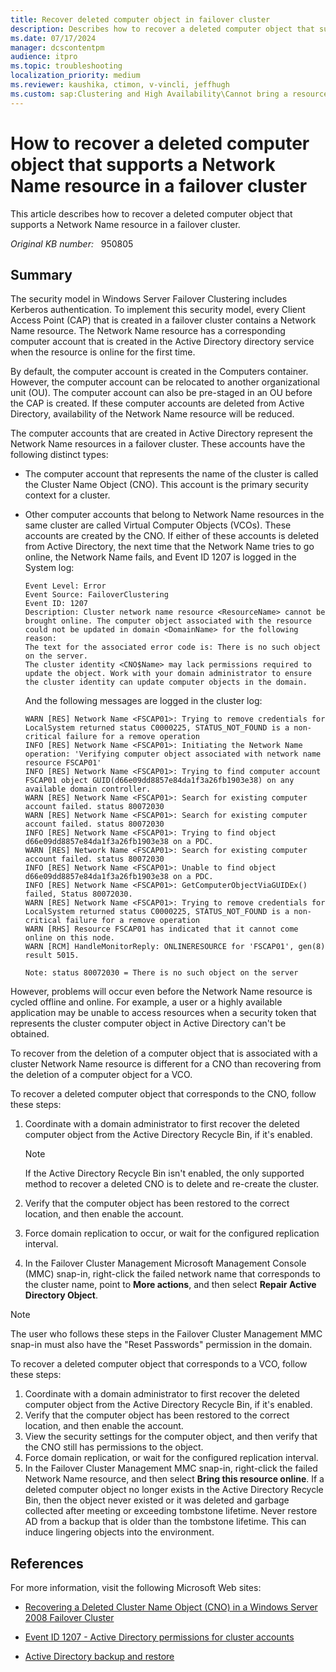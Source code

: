 ```yaml
---
title: Recover deleted computer object in failover cluster
description: Describes how to recover a deleted computer object that supports a Network Name resource in a Windows Server failover cluster.
ms.date: 07/17/2024
manager: dcscontentpm
audience: itpro
ms.topic: troubleshooting
localization_priority: medium
ms.reviewer: kaushika, ctimon, v-vincli, jeffhugh
ms.custom: sap:Clustering and High Availability\Cannot bring a resource online, csstroubleshoot
---
```

# How to recover a deleted computer object that supports a Network Name resource in a failover cluster

This article describes how to recover a deleted computer object that supports a Network Name resource in a failover cluster.

_Original KB number:_ &nbsp; 950805

## Summary

The security model in Windows Server Failover Clustering includes Kerberos authentication. To implement this security model, every Client Access Point (CAP) that is created in a failover cluster contains a Network Name resource. The Network Name resource has a corresponding computer account that is created in the Active Directory directory service when the resource is online for the first time.

By default, the computer account is created in the Computers container. However, the computer account can be relocated to another organizational unit (OU). The computer account can also be pre-staged in an OU before the CAP is created. If these computer accounts are deleted from Active Directory, availability of the Network Name resource will be reduced.

The computer accounts that are created in Active Directory represent the Network Name resources in a failover cluster. These accounts have the following distinct types:

- The computer account that represents the name of the cluster is called the Cluster Name Object (CNO). This account is the primary security context for a cluster.
- Other computer accounts that belong to Network Name resources in the same cluster are called Virtual Computer Objects (VCOs). These accounts are created by the CNO. If either of these accounts is deleted from Active Directory, the next time that the Network Name tries to go online, the Network Name fails, and Event ID 1207 is logged in the System log: 

  ```output
  Event Level: Error
  Event Source: FailoverClustering
  Event ID: 1207
  Description: Cluster network name resource <ResourceName> cannot be brought online. The computer object associated with the resource could not be updated in domain <DomainName> for the following reason:
  The text for the associated error code is: There is no such object on the server.
  The cluster identity <CNO$Name> may lack permissions required to update the object. Work with your domain administrator to ensure the cluster identity can update computer objects in the domain.
  ```


  And the following messages are logged in the cluster log:
  
  ```output
  WARN [RES] Network Name <FSCAP01>: Trying to remove credentials for LocalSystem returned status C0000225, STATUS_NOT_FOUND is a non-critical failure for a remove operation
  INFO [RES] Network Name <FSCAP01>: Initiating the Network Name operation: 'Verifying computer object associated with network name resource FSCAP01'
  INFO [RES] Network Name <FSCAP01>: Trying to find computer account FSCAP01 object GUID(d66e09dd8857e84da1f3a26fb1903e38) on any available domain controller.
  WARN [RES] Network Name <FSCAP01>: Search for existing computer account failed. status 80072030
  WARN [RES] Network Name <FSCAP01>: Search for existing computer account failed. status 80072030
  INFO [RES] Network Name <FSCAP01>: Trying to find object d66e09dd8857e84da1f3a26fb1903e38 on a PDC.
  WARN [RES] Network Name <FSCAP01>: Search for existing computer account failed. status 80072030
  INFO [RES] Network Name <FSCAP01>: Unable to find object d66e09dd8857e84da1f3a26fb1903e38 on a PDC.
  INFO [RES] Network Name <FSCAP01>: GetComputerObjectViaGUIDEx() failed, Status 80072030.
  WARN [RES] Network Name <FSCAP01>: Trying to remove credentials for LocalSystem returned status C0000225, STATUS_NOT_FOUND is a non-critical failure for a remove operation
  WARN [RHS] Resource FSCAP01 has indicated that it cannot come online on this node.
  WARN [RCM] HandleMonitorReply: ONLINERESOURCE for 'FSCAP01', gen(8) result 5015.
  
  Note: status 80072030 = There is no such object on the server
  ```

However, problems will occur even before the Network Name resource is cycled offline and online. For example, a user or a highly available application may be unable to access resources when a security token that represents the cluster computer object in Active Directory can't be obtained.

To recover from the deletion of a computer object that is associated with a cluster Network Name resource is different for a CNO than recovering from the deletion of a computer object for a VCO.

To recover a deleted computer object that corresponds to the CNO, follow these steps:

1. Coordinate with a domain administrator to first recover the deleted computer object from the Active Directory Recycle Bin, if it's enabled.

    > [!NOTE]
    > If the Active Directory Recycle Bin isn't enabled, the only supported method to recover a deleted CNO is to delete and re-create the cluster.

2. Verify that the computer object has been restored to the correct location, and then enable the account.
3. Force domain replication to occur, or wait for the configured replication interval.
4. In the Failover Cluster Management Microsoft Management Console (MMC) snap-in, right-click the failed network name that corresponds to the cluster name, point to **More actions**, and then select **Repair Active Directory Object**.

> [!NOTE]
> The user who follows these steps in the Failover Cluster Management MMC snap-in must also have the "Reset Passwords" permission in the domain.

To recover a deleted computer object that corresponds to a VCO, follow these steps:

1. Coordinate with a domain administrator to first recover the deleted computer object from the Active Directory Recycle Bin, if it's enabled.
2. Verify that the computer object has been restored to the correct location, and then enable the account.
3. View the security settings for the computer object, and then verify that the CNO still has permissions to the object.
4. Force domain replication, or wait for the configured replication interval.
5. In the Failover Cluster Management MMC snap-in, right-click the failed Network Name resource, and then select **Bring this resource online**. If a deleted computer object no longer exists in the Active Directory Recycle Bin, then the object never existed or it was deleted and garbage collected after meeting or exceeding tombstone lifetime. Never restore AD from a backup that is older than the tombstone lifetime. This can induce lingering objects into the environment.

## References

For more information, visit the following Microsoft Web sites:

- [Recovering a Deleted Cluster Name Object (CNO) in a Windows Server 2008 Failover Cluster](/archive/blogs/askcore/recovering-a-deleted-cluster-name-object-cno-in-a-windows-server-2008-failover-cluster)

- [Event ID 1207 - Active Directory permissions for cluster accounts](/previous-versions/windows/it-pro/windows-server-2008-R2-and-2008/cc773451(v=ws.10)?redirectedfrom=MSDN)

- [Active Directory backup and restore](https://technet.microsoft.com/library/bb727048.aspx)
